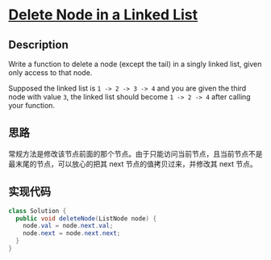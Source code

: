 # [Delete Node in a Linked List][title]

## Description

Write a function to delete a node (except the tail) in a singly linked list, given only access to that node.

Supposed the linked list is `1 -> 2 -> 3 -> 4` and you are given the third node with value `3`, the linked list should become `1 -> 2 -> 4` after calling your function.

## 思路

常规方法是修改该节点前面的那个节点。由于只能访问当前节点，且当前节点不是最末尾的节点，可以放心的把其 next 节点的值拷贝过来，并修改其 next 节点。

## 实现代码

```java
class Solution {
  public void deleteNode(ListNode node) {
    node.val = node.next.val;
    node.next = node.next.next;
  }
}
```

[title]: https://leetcode.com/problems/delete-node-in-a-linked-list

